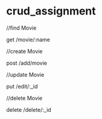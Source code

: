 # crud_assignment
//find Movie

get /movie/:name

//create Movie

post /add/movie

//update Movie

put /edit/:_id

//delete Movie

delete /delete/:_id
